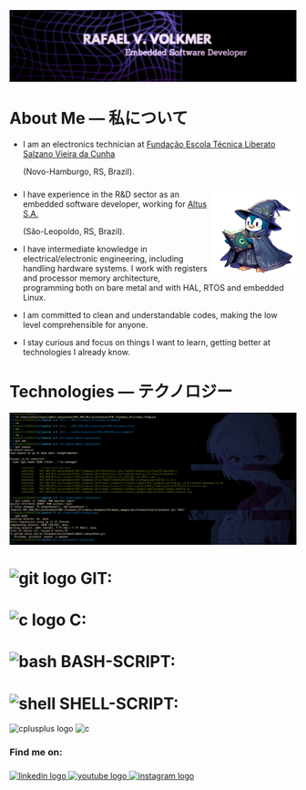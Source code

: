 ![Alt Text](https://github.com/RafaelVVolkmer/RafaelVVolkmer/blob/main/RafaelVVolkmer_Banner.png)

# About Me — 私について
- I am an electronics technician at [Fundação Escola Técnica Liberato Salzano Vieira da Cunha](https://www.liberato.com.br)
  
  (Novo-Hamburgo, RS, Brazil).
  ###

<img align="right" height="150" src="https://github.com/RafaelVVolkmer/RafaelVVolkmer/blob/main/PENGUIM_1%20(1).png"  />

- I have experience in the R&D sector as an embedded software developer, working for [Altus S.A.](https://www.altus.com.br)
  
  (São-Leopoldo, RS, Brazil).
  
- I have intermediate knowledge in electrical/electronic engineering, including handling hardware systems. I work with registers and processor memory architecture, programming both on bare metal and with HAL, RTOS and embedded Linux.
  
- I am committed to clean and understandable codes, making the low level comprehensible for anyone.

- I stay curious and focus on things I want to learn, getting better at technologies I already know.

###
# Technologies — テクノロジー

![Alt Text](https://github.com/RafaelVVolkmer/RafaelVVolkmer/blob/main/image.png)
#
###

# <img src="https://cdn.jsdelivr.net/gh/devicons/devicon/icons/git/git-original.svg" height="40" alt="git logo"  /> GIT: 
###
#   <img src="https://cdn.jsdelivr.net/gh/devicons/devicon/icons/c/c-original.svg" height="40" alt="c logo"  /> C: 
###
#   <img src="https://cdn.jsdelivr.net/gh/devicons/devicon@latest/icons/bash/bash-original.svg" alt="bash" height="40"/> BASH-SCRIPT: 

#   <img src="https://cdn.jsdelivr.net/gh/devicons/devicon@latest/icons/powershell/powershell-plain.svg" alt="shell" height="40"/> SHELL-SCRIPT: 
 

<img src="https://cdn.jsdelivr.net/gh/devicons/devicon@latest/icons/cplusplus/cplusplus-plain.svg" height="30" alt="cplusplus logo"  />

<img src="https://cdn.jsdelivr.net/gh/devicons/devicon@latest/icons/c/c-plain.svg" height="30" alt="c"  />



###

### Find me on:

###

<div align="left">
  <a href="https://linkedin.com/in/rafaelvvolkmer" target="_blank">
    <img src="https://img.shields.io/static/v1?message=LinkedIn&logo=linkedin&label=&color=0077B5&logoColor=white&labelColor=&style=for-the-badge" height="35" alt="linkedin logo"  />
  </a>
  <a href="https://www.youtube.com/@Zadocsons/videos" target="_blank">
    <img src="https://img.shields.io/static/v1?message=Youtube&logo=youtube&label=&color=FF0000&logoColor=white&labelColor=&style=for-the-badge" height="35" alt="youtube logo"  />
  </a>
  <a href="https://instagram.com/rafael.volkmer_" target="_blank">
    <img src="https://img.shields.io/static/v1?message=Instagram&logo=instagram&label=&color=E4405F&logoColor=white&labelColor=&style=for-the-badge" height="35" alt="instagram logo"  />
  </a>
</div>

###


